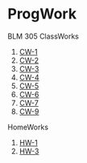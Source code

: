 # ProgWork

BLM 305
ClassWorks
1. [CW-1](https://hamzacakmak.github.io/JSExercises/CW1/CW1.html)
2. [CW-2](https://hamzacakmak.github.io/JSExercises/CW2/CW2.html)
3. [CW-3](https://hamzacakmak.github.io/JSExercises/CW3/CW3.html)
4. [CW-4](https://hamzacakmak.github.io/JSExercises/CW4/CW4.html)
5. [CW-5](https://hamzacakmak.github.io/JSExercises/CW5/CW5.html)
6. [CW-6](https://hamzacakmak.github.io/JSExercises/CW6/CW6.html)
7. [CW-7](https://hamzacakmak.github.io/JSExercises/CW7/CW7/index.html)
8. [CW-9](https://hamzacakmak.github.io/JSExercises/CW9/CW9.html)

HomeWorks
1. [HW-1](https://hamzacakmak.github.io/ProgWork/HW1.html)
2. [HW-3](https://hamzacakmak.github.io/ProgWork/HW3/index.html)
